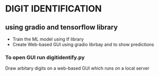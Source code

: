 
# DIGIT IDENTIFICATION

## using gradio and tensorflow library

* Train the ML model using tf library 
* Create Web-based GUI using gradio librbay and to show predictions

### To open GUI run digitidentify.py

Draw arbitary digits on a web-based GUI which runs on a local server 
 
